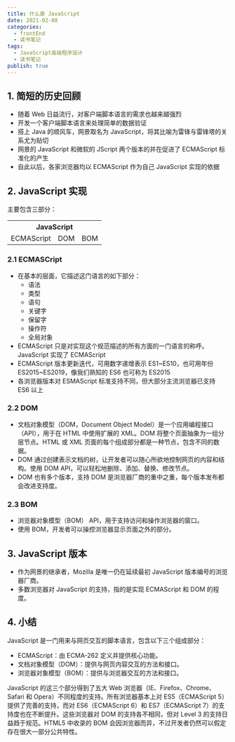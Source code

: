 ```yaml
---
title: 什么是 JavaScript
date: 2021-02-08
categories:
  - frontEnd
  - 读书笔记
tags:
  - JavaScript高级程序设计
  - 读书笔记
publish: true
---
```


## 1. 简短的历史回顾

- 随着 Web 日益流行，对客户端脚本语言的需求也越来越强烈
- 开发一个客户端脚本语言来处理简单的数据验证
- 搭上 Java 的顺风车，网景取名为 JavaScript，将其比喻为雷锋与雷锋塔的关系尤为贴切
- 网景的 JavaScript 和微软的 JScript 两个版本的并在促进了 ECMAScript 标准化的产生
- 自此以后，各家浏览器均以 ECMAScript 作为自己 JavaScript 实现的依据

## 2. JavaScript 实现

主要包含三部分：

<table>
<tr>
    <th colspan="3" style="text-align:center">JavaScript</th>
</tr>
<tr>
    <td>ECMAScript</td>
    <td>DOM</td>
    <td>BOM</td>
</tr>
</table>

### 2.1 ECMASCript

- 在基本的层面，它描述这门语言的如下部分：
  - 语法
  - 类型
  - 语句
  - 关键字
  - 保留字
  - 操作符
  - 全局对象
- ECMAScript 只是对实现这个规范描述的所有方面的一门语言的称呼。JavaScript 实现了
  ECMAScript
- ECMAScript 版本更新迭代，可用数字递增表示 ES1~ES10，也可用年份 ES2015~ES2019，像我们熟知的 ES6 也可称为 ES2015
- 各浏览器版本对 ESMAScript 标准支持不同，但大部分主流浏览器已支持 ES6 以上

### 2.2 DOM

- 文档对象模型（DOM，Document Object Model）是一个应用编程接口（API），用于在 HTML 中使用扩展的 XML。DOM 将整个页面抽象为一组分层节点。HTML 或 XML 页面的每个组成部分都是一种节点，包含不同的数据。
- DOM 通过创建表示文档的树，让开发者可以随心所欲地控制网页的内容和结构。使用 DOM API，可以轻松地删除、添加、替换、修改节点。
- DOM 也有多个版本，支持 DOM 是浏览器厂商的重中之重，每个版本发布都会改进支持度。

### 2.3 BOM

- 浏览器对象模型（BOM） API，用于支持访问和操作浏览器的窗口。
- 使用 BOM，开发者可以操控浏览器显示页面之外的部分。

## 3. JavaScript 版本

- 作为网景的继承者，Mozilla 是唯一仍在延续最初 JavaScript 版本编号的浏览器厂商。
- 多数浏览器对 JavaScript 的支持，指的是实现 ECMAScript 和 DOM 的程度。

## 4. 小结

JavaScript 是一门用来与网页交互的脚本语言，包含以下三个组成部分：

- ECMAScript：由 ECMA-262 定义并提供核心功能。
- 文档对象模型（DOM）：提供与网页内容交互的方法和接口。
- 浏览器对象模型（BOM）：提供与浏览器交互的方法和接口。

JavaScript 的这三个部分得到了五大 Web 浏览器（IE、Firefox、Chrome、Safari 和 Opera）不同程度的支持。所有浏览器基本上对 ES5（ECMAScript 5）提供了完善的支持，而对 ES6（ECMAScript 6）和 ES7（ECMAScript 7）的支持度也在不断提升。这些浏览器对 DOM 的支持各不相同，但对 Level 3 的支持日益趋于规范。HTML5 中收录的 BOM 会因浏览器而异，不过开发者仍然可以假定存在很大一部分公共特性。

